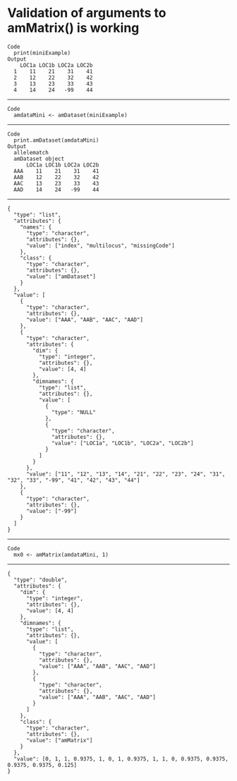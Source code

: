 # Validation of arguments to amMatrix() is working

    Code
      print(miniExample)
    Output
        LOC1a LOC1b LOC2a LOC2b
      1    11    21    31    41
      2    12    22    32    42
      3    13    23    33    43
      4    14    24   -99    44

---

    Code
      amdataMini <- amDataset(miniExample)

---

    Code
      print.amDataset(amdataMini)
    Output
      allelematch
      amDataset object
          LOC1a LOC1b LOC2a LOC2b
      AAA    11    21    31    41
      AAB    12    22    32    42
      AAC    13    23    33    43
      AAD    14    24   -99    44

---

    {
      "type": "list",
      "attributes": {
        "names": {
          "type": "character",
          "attributes": {},
          "value": ["index", "multilocus", "missingCode"]
        },
        "class": {
          "type": "character",
          "attributes": {},
          "value": ["amDataset"]
        }
      },
      "value": [
        {
          "type": "character",
          "attributes": {},
          "value": ["AAA", "AAB", "AAC", "AAD"]
        },
        {
          "type": "character",
          "attributes": {
            "dim": {
              "type": "integer",
              "attributes": {},
              "value": [4, 4]
            },
            "dimnames": {
              "type": "list",
              "attributes": {},
              "value": [
                {
                  "type": "NULL"
                },
                {
                  "type": "character",
                  "attributes": {},
                  "value": ["LOC1a", "LOC1b", "LOC2a", "LOC2b"]
                }
              ]
            }
          },
          "value": ["11", "12", "13", "14", "21", "22", "23", "24", "31", "32", "33", "-99", "41", "42", "43", "44"]
        },
        {
          "type": "character",
          "attributes": {},
          "value": ["-99"]
        }
      ]
    }

---

    Code
      mx0 <- amMatrix(amdataMini, 1)

---

    {
      "type": "double",
      "attributes": {
        "dim": {
          "type": "integer",
          "attributes": {},
          "value": [4, 4]
        },
        "dimnames": {
          "type": "list",
          "attributes": {},
          "value": [
            {
              "type": "character",
              "attributes": {},
              "value": ["AAA", "AAB", "AAC", "AAD"]
            },
            {
              "type": "character",
              "attributes": {},
              "value": ["AAA", "AAB", "AAC", "AAD"]
            }
          ]
        },
        "class": {
          "type": "character",
          "attributes": {},
          "value": ["amMatrix"]
        }
      },
      "value": [0, 1, 1, 0.9375, 1, 0, 1, 0.9375, 1, 1, 0, 0.9375, 0.9375, 0.9375, 0.9375, 0.125]
    }

